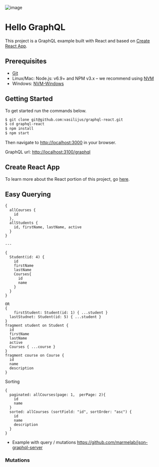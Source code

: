 ![image](https://user-images.githubusercontent.com/1544557/31395110-d565a760-ad94-11e7-962f-1777d2def071.png)

# Hello GraphQL
This project is a GraphQL example built with React and based on [Create React App](https://github.com/facebookincubator/create-react-app).

## Prerequisites
- [Git](https://git-scm.com/book/en/v2/Getting-Started-Installing-Git)
- Linux/Mac: Node.js: v6.9+ and NPM v3.x – we recommend using [NVM ](https://github.com/creationix/nvm) 
- Windows: [NVM-Windows ](https://github.com/coreybutler/nvm-windows)

## Getting Started
To get started run the commands below.

```bash
$ git clone git@github.com:vasilijus/graphql-react.git
$ cd graphql-react
$ npm install
$ npm start
```

Then navigate to [http://localhost:3000](http://localhost:3000) in your browser.

GraphQL url: [http://localhost:3100/graphql](http://localhost:3100/graphql)

## Create React App
To learn more about the React portion of this project, go [here](https://github.com/facebookincubator/create-react-app/blob/master/packages/react-scripts/template/README.md).

## Easy Querying
```
{
  allCourses {
    id
  },
  allStudents {
    id, firstName, lastName, active
  }
}

---

{
  Student(id: 4) {
    id
    firstName
    lastName
    Courses{
      id
      name  
    }
  }
}

OR
{
	firstStudent: Student(id: 1) { ...student }
  lastStudnet: Student(id: 5) { ...student }
}
fragment student on Student {
  id
  firstName
  lastName
  active
  Courses { ...course }
}
fragment course on Course {
  id
  name
  description
}
```
Sorting
```
{
  paginated: allCourses(page: 1,  perPage: 2){
    id
    name
  }
  sorted: allCourses (sortField: "id", sortOrder: "asc") {
    id
    name
    description
  }
}
```

- Example with query / mutations
https://github.com/marmelab/json-graphql-server

### Mutations